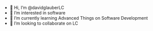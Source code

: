 - 👋 Hi, I’m @davidglauberLC
- 👀 I’m interested in software
- 🌱 I’m currently learning Advanced Things on Software Development
- 💞️ I’m looking to collaborate on LC

<!---
davidglauberLC/davidglauberLC is a ✨ special ✨ repository because its `README.md` (this file) appears on your GitHub profile.
You can click the Preview link to take a look at your changes.
--->
